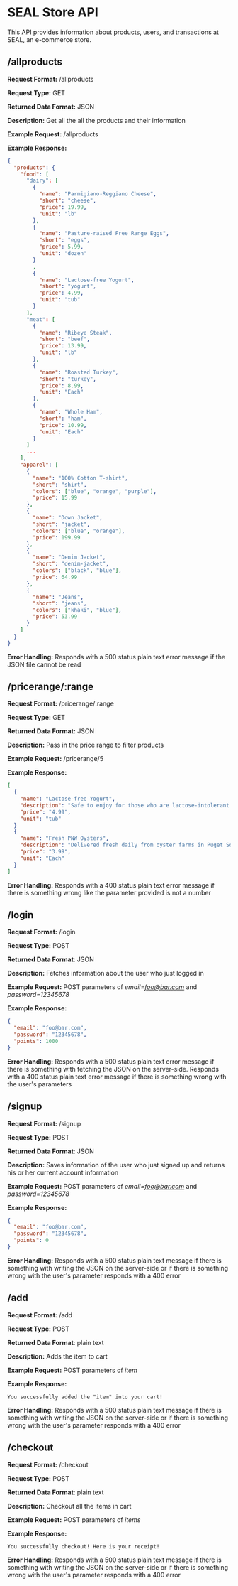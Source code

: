 # SEAL Store API
This API provides information about products, users, and transactions
at SEAL, an e-commerce store.

## /allproducts
**Request Format:** /allproducts

**Request Type:** GET

**Returned Data Format:** JSON

**Description:** Get all the all the products and their information

**Example Request:** /allproducts

**Example Response:**

```json
{
  "products": {
    "food": [
      "dairy": [
        {
          "name": "Parmigiano-Reggiano Cheese",
          "short": "cheese",
          "price": 19.99,
          "unit": "lb"
        },
        {
          "name": "Pasture-raised Free Range Eggs",
          "short": "eggs",
          "price": 5.99,
          "unit": "dozen"
        }
        ,
        {
          "name": "Lactose-free Yogurt",
          "short": "yogurt",
          "price": 4.99,
          "unit": "tub"
        }
      ],
      "meat": [
        {
          "name": "Ribeye Steak",
          "short": "beef",
          "price": 13.99,
          "unit": "lb"
        },
        {
          "name": "Roasted Turkey",
          "short": "turkey",
          "price": 8.99,
          "unit": "Each"
        },
        {
          "name": "Whole Ham",
          "short": "ham",
          "price": 10.99,
          "unit": "Each"
        }
      ]
      ...
    ],
    "apparel": [
      {
        "name": "100% Cotton T-shirt",
        "short": "shirt",
        "colors": ["blue", "orange", "purple"],
        "price": 15.99
      },
      {
        "name": "Down Jacket",
        "short": "jacket",
        "colors": ["blue", "orange"],
        "price": 199.99
      },
      {
        "name": "Denim Jacket",
        "short": "denim-jacket",
        "colors": ["black", "blue"],
        "price": 64.99
      },
      {
        "name": "Jeans",
        "short": "jeans",
        "colors": ["khaki", "blue"],
        "price": 53.99
      }
    ]
  }
}
```

**Error Handling:**
Responds with a 500 status plain text error message if the JSON file cannot be read

## /pricerange/:range
**Request Format:** /pricerange/:range

**Request Type:** GET

**Returned Data Format:** JSON

**Description:** Pass in the price range to filter products

**Example Request:** /pricerange/5

**Example Response:**

```json
[
  {
    "name": "Lactose-free Yogurt",
    "description": "Safe to enjoy for those who are lactose-intolerant!",
    "price": "4.99",
    "unit": "tub"
  }
  {
    "name": "Fresh PNW Oysters",
    "description": "Delivered fresh daily from oyster farms in Puget Sound!",
    "price": "3.99",
    "unit": "Each"
  }
]
```

**Error Handling:**
Responds with a 400 status plain text error message if there is something wrong like the parameter provided is not a number

## /login
**Request Format:** /login

**Request Type:** POST

**Returned Data Format**: JSON

**Description:** Fetches information about the user who just logged in

**Example Request:** POST parameters of *email=foo@bar.com* and *password=12345678*

**Example Response:**

```json
{
  "email": "foo@bar.com",
  "password": "12345678",
  "points": 1000
}
```

**Error Handling:**
Responds with a 500 status plain text error message if there is something with fetching the JSON on the server-side. Responds with a 400 status plain text error message if there is something wrong with the user's parameters

## /signup
**Request Format:** /signup

**Request Type:** POST

**Returned Data Format**: JSON

**Description:** Saves information of the user who just signed up and returns his or her current account information

**Example Request:** POST parameters of *email=foo@bar.com* and *password=12345678*

**Example Response:**

```json
{
  "email": "foo@bar.com",
  "password": "12345678",
  "points": 0
}
```

**Error Handling:**
Responds with a 500 status plain text message if there is something with writing the JSON on the server-side or if there is something wrong with the user's parameter responds with a 400 error

## /add
**Request Format:** /add

**Request Type:** POST

**Returned Data Format**: plain text

**Description:** Adds the item to cart

**Example Request:** POST parameters of *item*

**Example Response:**

```
You successfully added the "item" into your cart!
```

**Error Handling:**
Responds with a 500 status plain text message if there is something with writing the JSON on the server-side or if there is something wrong with the user's parameter responds with a 400 error

## /checkout
**Request Format:** /checkout

**Request Type:** POST

**Returned Data Format**: plain text

**Description:** Checkout all the items in cart

**Example Request:** POST parameters of *items*

**Example Response:**

```
You successfully checkout! Here is your receipt!
```

**Error Handling:**
Responds with a 500 status plain text message if there is something with writing the JSON on the server-side or if there is something wrong with the user's parameter responds with a 400 error
